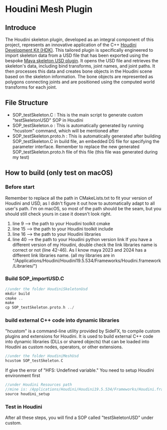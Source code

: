 # Houdini Mesh Plugin

## Introduce
The Houdini skeleton plugin, developed as an integral component of this project, represents an innovative application of the C++ [Houdini Development Kit (HDK)](https://www.sidefx.com/docs/hdk/index.html). This tailored plugin is specifically engineered to import skeleton data from a USD file that has been exported using the bespoke [Maya skeleton USD plugin](https://github.com/Yuqian-He/USD-Rigging-Schema/tree/main/mayaSkeletonUsd). It opens the USD file and retrieves the skeleton's data, including bind transforms, joint names, and joint paths. It then processes this data and creates bone objects in the Houdini scene based on the skeleton information. The bone objects are represented as polygons connecting joints and are positioned using the computed world transforms for each joint. 

## File Structure
- SOP_testSkeleton.C : This is the main script to generate custom "testSkeletonUSD" SOP in Houdini
- SOP_testSkeleton.o : This is automatically generated by running "hcustom" command, which will be mentioned after
- SOP_testSkeleton.proto.h : This is automatically generated after building SOP_testSkeleton.C in build file, an embedded DS file for specifying the parameter interface. Remember to replace the new generated SOP_testSkeleton.proto.h file of this file (this file was generated during my test)

## How to build (only test on macOS)

### Before start 
Remember to replace all the path in CMakeLists.txt to fit your version of Houdini and USD, as I didn't figure it out how to automatically adapt to all user's path. I'm on macOS, so most of the path should be the seam, but you should still check yours in case it doesn't look right.

1. line 9 --> the path to your Houdini toolkit cmake
2. line 15 --> the path to your Houdini toolkit include
3. line 16 --> the path to your Houdini libraries
4. line 40 --> the path to your Houdini python version link
If you have a different version of my Houdini, double check the link libraries name is correct or not (line 42-46). As I know maya 2023 and 2024 has a different link libraries name. (all my libraries are in "/Applications/Houdini/Houdini19.5.534/Frameworks/Houdini.framework/Libraries/")

### Build SOP_importUSD.C
```c
//under the folder HoudiniSkeletonUsd
mkdir build
cmake ..
make
cp SOP_testSkeleton.proto.h ../
```

### build external C++ code into dynamic libraries
"hcustom" is a command-line utility provided by SideFX, to compile custom plugins and extensions for Houdini. It is used to build external C++ code into dynamic libraries (DLLs or shared objects) that can be loaded into Houdini as custom nodes, operators, or other extensions.

```c
//under the folder HoudiniMeshUsd
hcustom SOP_testSkeleton.C
```
If give the error of "HFS: Undefined variable." You need to setup Houdini environment first

```c
//under Houdini Resources path 
//mine is: /Applications/Houdini/Houdini19.5.534/Frameworks/Houdini.framework/Versions/19.5/Resources/
source houdini_setup
```

### Test in Houdini
After all these steps, you will find a SOP called "testSkeletonUSD" under custom.







